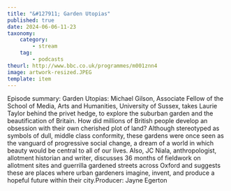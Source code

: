 ```yaml
---
title: "&#127911; Garden Utopias"
published: true
date: 2024-06-06-11-23
taxonomy:
    category:
        - stream
    tag:
        - podcasts
theurl: http://www.bbc.co.uk/programmes/m001znn4
image: artwork-resized.JPEG
template: item
---
```


Episode summary: Garden Utopias: Michael Gilson, Associate Fellow of the School of Media, Arts and Humanities, University of Sussex, takes Laurie Taylor behind the privet hedge, to explore the suburban garden and the beautification of Britain. How did millions of British people develop an obsession with their own cherished plot of land? Although stereotyped as symbols of dull, middle class conformity, these gardens were once seen as the vanguard of progressive social change, a dream of a world in which beauty would be central to all of our lives. Also, JC Niala, anthropologist, allotment historian and writer, discusses 36 months of fieldwork on allotment sites and guerrilla gardened streets across Oxford and suggests these are places where urban gardeners imagine, invent, and produce a hopeful future within their city.Producer: Jayne Egerton
